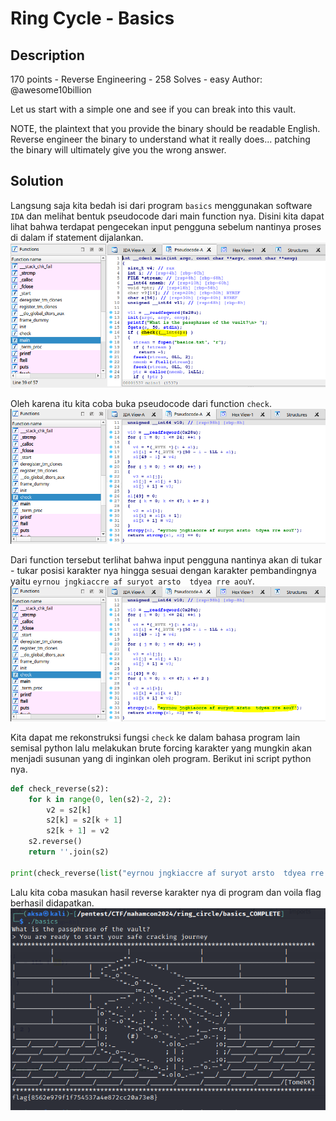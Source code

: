 # Ring Cycle - Basics
## Description
170 points - Reverse Engineering - 258 Solves - easy
Author: @awesome10billion

Let us start with a simple one and see if you can break into this vault.

NOTE, the plaintext that you provide the binary should be readable English. Reverse engineer the binary to understand what it really does... patching the binary will ultimately give you the wrong answer.

## Solution
Langsung saja kita bedah isi dari program `basics` menggunakan software `IDA` dan melihat bentuk pseudocode dari main function nya. Disini kita dapat lihat bahwa terdapat pengecekan input pengguna sebelum nantinya proses di dalam if statement dijalankan.
![](img/img-1.png)

Oleh karena itu kita coba buka pseudocode dari function `check`.<br/>
![](img/img-2.png)

Dari function tersebut terlihat bahwa input pengguna nantinya akan di tukar - tukar posisi karakter nya hingga sesuai dengan karakter pembandingnya yaitu `eyrnou jngkiaccre af suryot arsto  tdyea rre aouY`.
![](img/img-3.png)

Kita dapat me rekonstruksi fungsi `check` ke dalam bahasa program lain semisal python lalu melakukan brute forcing karakter yang mungkin akan menjadi susunan yang di inginkan oleh program. Berikut ini script python nya.
```python
def check_reverse(s2):
    for k in range(0, len(s2)-2, 2):
        v2 = s2[k]
        s2[k] = s2[k + 1]
        s2[k + 1] = v2
    s2.reverse()
    return ''.join(s2)

print(check_reverse(list("eyrnou jngkiaccre af suryot arsto  tdyea rre aouY")))
```

Lalu kita coba masukan hasil reverse karakter nya di program dan voila flag berhasil didapatkan.
![](img/img-4.png)
